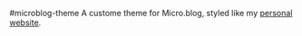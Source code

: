 #microblog-theme
A custome theme for Micro.blog, styled like my [personal website](https://scotymax.com).